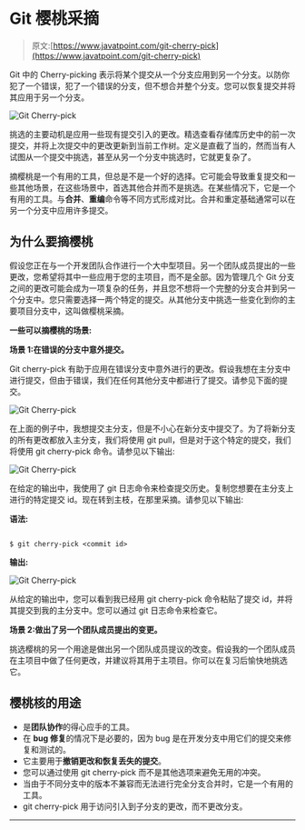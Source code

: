 # Git 樱桃采摘

> 原文:[https://www.javatpoint.com/git-cherry-pick](https://www.javatpoint.com/git-cherry-pick)

Git 中的 Cherry-picking 表示将某个提交从一个分支应用到另一个分支。以防你犯了一个错误，犯了一个错误的分支，但不想合并整个分支。您可以恢复提交并将其应用于另一个分支。

![Git Cherry-pick](../Images/7a44d178275cff985bc003bd68d4649b.png)

挑选的主要动机是应用一些现有提交引入的更改。精选查看存储库历史中的前一次提交，并将上次提交中的更改更新到当前工作树。定义是直截了当的，然而当有人试图从一个提交中挑选，甚至从另一个分支中挑选时，它就更复杂了。

摘樱桃是一个有用的工具，但总是不是一个好的选择。它可能会导致重复提交和一些其他场景，在这些场景中，首选其他合并而不是挑选。在某些情况下，它是一个有用的工具。与**合并**、**重编**命令等不同方式形成对比。合并和重定基础通常可以在另一个分支中应用许多提交。

## 为什么要摘樱桃

假设您正在与一个开发团队合作进行一个大中型项目。另一个团队成员提出的一些更改，您希望将其中一些应用于您的主项目，而不是全部。因为管理几个 Git 分支之间的更改可能会成为一项复杂的任务，并且您不想将一个完整的分支合并到另一个分支中。您只需要选择一两个特定的提交。从其他分支中挑选一些变化到你的主要项目分支中，这叫做樱桃采摘。

**一些可以摘樱桃的场景:**

**场景 1:在错误的分支中意外提交。**

Git cherry-pick 有助于应用在错误分支中意外进行的更改。假设我想在主分支中进行提交，但由于错误，我们在任何其他分支中都进行了提交。请参见下面的提交。

![Git Cherry-pick](../Images/fe56db9397f823b98e846b3900295318.png)

在上面的例子中，我想提交主分支，但是不小心在新分支中提交了。为了将新分支的所有更改都放入主分支，我们将使用 git pull，但是对于这个特定的提交，我们将使用 git cherry-pick 命令。请参见以下输出:

![Git Cherry-pick](../Images/67f70ac97ec81ce916f12bfc750caad4.png)

在给定的输出中，我使用了 git 日志命令来检查提交历史。复制您想要在主分支上进行的特定提交 id。现在转到主枝，在那里采摘。请参见以下输出:

**语法:**

```

$ git cherry-pick <commit id>

```

**输出:**

![Git Cherry-pick](../Images/c1f3d97a99ba74c5b9612aaade52e5df.png)

从给定的输出中，您可以看到我已经用 git cherry-pick 命令粘贴了提交 id，并将其提交到我的主分支中。您可以通过 git 日志命令来检查它。

**场景 2:做出了另一个团队成员提出的变更。**

挑选樱桃的另一个用途是做出另一个团队成员提议的改变。假设我的一个团队成员在主项目中做了任何更改，并建议将其用于主项目。你可以在复习后愉快地挑选它。

## 樱桃核的用途

*   是**团队协作**的得心应手的工具。
*   在 **bug 修复**的情况下是必要的，因为 bug 是在开发分支中用它们的提交来修复和测试的。
*   它主要用于**撤销更改和恢复丢失的提交**。
*   您可以通过使用 git cherry-pick 而不是其他选项来避免无用的冲突。
*   当由于不同分支中的版本不兼容而无法进行完全分支合并时，它是一个有用的工具。
*   git cherry-pick 用于访问引入到子分支的更改，而不更改分支。

* * *